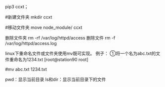 pip3 ccxt；


#新建文件夹
mkdir ccxt

#移动文件夹
move node_module/   ccxt

删除文件夹
rm -rf /var/log/httpd/access
删除文件
rm -f /var/log/httpd/access.log

linux下重命名文件或文件夹使用mv既可实现。
例子：
①将一个名为abc.txt的文件重命名为1234.txt
[root@station90 root]

#mv abc.txt 1234.txt



pwd：显示当前目录
ls和dir：显示当前目录下的文件
